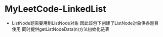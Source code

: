 # MyLeetCode-LinkedList
* ListNode题需要用到ListNode对象 因此该包下创建了ListNode对象供各题目使用 同时提供getListNodeData(n)方法初始化链表
